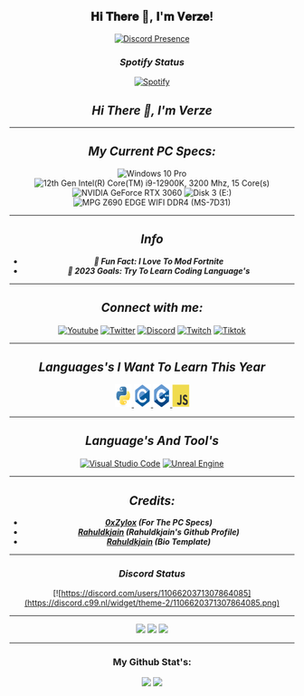 <div align="center">
<h2> 𝐇𝐢 𝐓𝐡𝐞𝐫𝐞 👋, 𝐈'𝐦 𝐕𝐞𝐫𝐳𝐞!

</div>

<div align="center" width="50">

[![Discord Presence](https://lanyard.cnrad.dev/api/1106620371307864085)](https://discord.com/users/11106620371307864085)

<div align="center" width="50">



### ***Spotify Status***

[![Spotify](https://verzehxd.vercel.app/api/spotify)](https://open.spotify.com/user/81511dbab8d4444bb68d23d693228e7c)


















## ***Hi There 👋, I'm Verze***

---

## ***My Current PC Specs:***

![Windows 10 Pro](https://img.shields.io/badge/Windows-10_Pro-blue?logo=windows10)
![12th Gen Intel(R) Core(TM) i9-12900K, 3200 Mhz, 15 Core(s)](https://img.shields.io/badge/12th%20Gen%20Intel(R)%20Core(TM)%20i9-12900K,%203200%20Mhz,%2015%20Core(s)-aqua)
![NVIDIA GeForce RTX 3060](https://img.shields.io/badge/NVIDIA%20GeForce%20RTX%203060-aqua)
![Disk 3 (E:)](https://img.shields.io/badge/SanDisk%20G-Drive%20SCSI%20Disk%20Device%20(5.45%20TB)-aqua)
![MPG Z690 EDGE WIFI DDR4 (MS-7D31)](https://img.shields.io/badge/MPG%20Z690%20EDGE%20WIFI%20DDR4%20(MS-7D31)-aqua?logo=MSI)


---

## ***Info***
- ***🔭 Fun Fact: I Love To Mod Fortnite***
- ***🥅 2023 Goals: Try To Learn Coding Language's***

---

## ***Connect with me:***

<a href="https://www.youtube.com/channel/UCZGl2oIOJpYQfKE-XPBk8Iw" target="blank"><img align="center" src="https://github.com/simple-icons/simple-icons/raw/develop/icons/youtube.svg" alt="Youtube" height="30" width="40" /></a>
<a href="https://twitter.com/UseCodeVerzeFN" target="blank"><img align="center" src="https://raw.githubusercontent.com/simple-icons/simple-icons/develop/icons/twitter.svg" alt="Twitter" height="30" width="40" /></a>
<a href="https://discord.gg/hxd" target="blank"><img align="center" src="https://raw.githubusercontent.com/simple-icons/simple-icons/develop/icons/discord.svg" alt="Discord" height="30" width="40" /></a>
<a href="https://www.twitch.tv/usecodeverzefn" target="blank"><img align="center" src="https://github.com/simple-icons/simple-icons/raw/develop/icons/twitch.svg" alt="Twitch" height="30" width="40" /></a>
<a href="https://tiktok.com/@imverze" target="blank"><img align="center" src="https://raw.githubusercontent.com/simple-icons/simple-icons/develop/icons/tiktok.svg" alt="Tiktok" height="30" width="40" /></a>


---

## ***Languages's I Want To Learn This Year***

<a href="https://www.python.org" target="_blank" rel="noreferrer"> <img src="https://raw.githubusercontent.com/devicons/devicon/master/icons/python/python-original.svg" alt="python" width="30" height="40"/> </a>
<a href="https://www.cprogramming.com/" target="_blank" rel="noreferrer"> <img src="https://raw.githubusercontent.com/devicons/devicon/master/icons/c/c-original.svg" alt="c" width="30" height="40"/> </a>
<a href="https://www.w3schools.com/cpp/" target="_blank" rel="noreferrer"> <img src="https://raw.githubusercontent.com/devicons/devicon/master/icons/cplusplus/cplusplus-original.svg" alt="cplusplus" width="30" height="40"/> </a>
<a href="https://developer.mozilla.org/en-US/docs/Web/JavaScript" target="_blank" rel="noreferrer"> <img src="https://raw.githubusercontent.com/devicons/devicon/master/icons/javascript/javascript-original.svg" alt="javascript" width="30" height="40"/> </a>


---

## ***Language's And Tool's***

<a href="https://code.visualstudio.com/" target="blank"><img align="center" src="https://cdn.jsdelivr.net/gh/devicons/devicon/icons/vscode/vscode-original.svg" alt="Visual Studio Code" height="30" width="40" /></a>
<a href="https://www.youtube.com/c/zyloxmods" target="blank"><img align="center" src="https://cdn.jsdelivr.net/gh/devicons/devicon/icons/unrealengine/unrealengine-original.svg" alt="Unreal Engine" height="40" width="40" /></a>
</p>


---------------

## ***Credits:***

- ***[0xZylox](https://github.com/0xZylox) (For The PC Specs)***
- ***[Rahuldkjain](https://github.com/rahuldkjain) (Rahuldkjain's Github Profile)***
- ***[Rahuldkjain](https://rahuldkjain.github.io/gh-profile-readme-generator/) (Bio Template)***


---------------

### ***Discord Status***

[![https://discord.com/users/1106620371307864085](https://discord.c99.nl/widget/theme-2/1106620371307864085.png)

---------------

![](https://img.shields.io/youtube/channel/subscribers/UCZGl2oIOJpYQfKE-XPBk8Iw?label=Subscribers&logo=youtube&style=for-the-badge)
![](https://img.shields.io/youtube/channel/views/UCZGl2oIOJpYQfKE-XPBk8Iw?label=Views&logo=youtube&style=for-the-badge)
![](https://img.shields.io/github/followers/VerzeHxD?style=for-the-badge&logo=github)

---------------

### **My Github Stat's:**

![](https://github-readme-stats.vercel.app/api?username=VerzeHxD&show_icons=true&theme=merko&show=reviews,discussions_started,discussions_answered)
![](https://github-readme-stats.vercel.app/api/top-langs/?username=VerzeHxD&layout=donut&show_icons=true&theme=merko)
